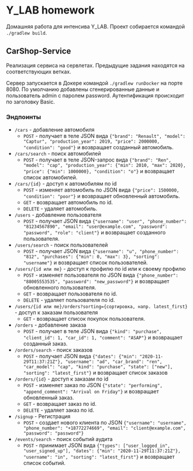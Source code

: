 Y_LAB homework
==============

Домашняя работа для интенсива Y_LAB.
Проект собирается командой `./gradlew build`.

CarShop-Service
---------------

Реализация сервиса на сервлетах. Предыдущие задания находятся на соответствующих ветках.

Сервер запускается в Докере командой `./gradlew runDocker` на порте 8080.
По умолчанию добавлены сгенерированные данные и пользователь admin с паролем password.
Аутентификация происходит по заголовку Basic.

### Эндпоинты
* `/cars` - добавление автомобиля
  * `POST` - получает в теле JSON вида `{"brand": "Renault", "model": "Captur", "production_year": 2019, "price": 2000000, "condition": "good"}` и возвращает созданный автомобиль.
* `/cars/search` - поиск автомобилей
  * `POST` - получает в теле JSON-запрос вида `{"brand": "Ren", "model": "cap", "production_year": {"min": 2010, "max": 2020}, "price": {"min": 1000000}, "condition": "o"}` и возвращает список автомобилей.
* `/cars/{id}` - доступ к автомобилям по id
  * `POST` - изменяет автомобиль по JSON вида `{"price": 1500000, "condition": "poor"}` и возвращает обновленный автомобиль.
  * `GET` - возвращает автомобиль по id.
  * `DELETE` - удаляет автомобиль.
* `/users` - добавление пользователя
  * `POST` - получает JSON вида `{"username": "user", "phone_number": "81234567890", "email": "user@example.com", "password": "password", "role": "client"}` и возвращает созданного пользователя.
* `/users/search` - поиск пользователей
  * `POST` - получает JSON вида `{"username": "u", "phone_number": "812", "purchases": {"min": 0, "max": 3}, "sorting": "username"}` и возвращает список пользователей.
* `/users/{id или me}` - доступ к профилю по id или к своему профилю
  * `POST` - изменяет пользователя по JSON вида `{"phone_number": "88005553535", "password": "new_password"}` и возвращает обновленного пользователя.
  * `GET` - возвращает пользователя по id.
  * `DELETE` - удаляет пользователя по id.
* `/users/{id или me}/orders?sorting={сортировка, напр. latest_first}` - доступ к заказам пользователя
  * `GET` - возвращает список покупок пользователя.
* `/orders` - добавление заказа
  * `POST` - получает в теле JSON вида `{"kind": "purchase", "client_id": 1, "car_id": 1, "comment": "ASAP"}` и возвращает созданный заказ.
* `/orders/search` - поиск заказов
  * `POST` - получает JSON вида `{"dates": {"min": "2020-11-29T11:37:21Z"}, "username": "ad", "car_brand": "ren", "car_model": "cap", "kind": "purchase", "state": ["new"], "sorting": "latest_first"}` и возвращает список заказов
* `/orders/{id}` - доступ к заказам по id
  * `POST` - изменяет заказ по JSON `{"state": "performing", "append_comment": "Arrival on Friday"}` и возвращает обновленный заказ.
  * `GET` - возвращает заказ по id.
  * `DELETE` - удаляет заказ по id.
* `/signup` - Регистрация
  * `POST` - создает нового клиента по JSON `{"username": "username", "phone_number": "+18772274669", "email": "client@example.com", "password": "password"}`
* `/events/search` - поиск событий аудита
  * `POST` - принимает JSON вида `{"types": ["user_logged_in", "user_signed_up"], "dates": {"min": "2020-11-29T11:37:21Z"}, "username": "in", "sorting": "latest_first"}` и возвращает список событий.